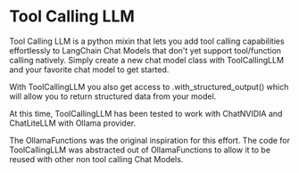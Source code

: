 Tool Calling LLM
================

Tool Calling LLM is a python mixin that lets you add tool calling capabilities effortlessly to LangChain Chat Models that don't yet support tool/function calling natively. Simply create a new chat model class with ToolCallingLLM and your favorite chat model to get started.

With ToolCallingLLM you also get access to .with_structured_output() which will allow you to return structured data from your model.

At this time, ToolCallingLLM has been tested to work with ChatNVIDIA and ChatLiteLLM with Ollama provider.

The OllamaFunctions was the original inspiration for this effort. The code for ToolCallingLLM was abstracted out of OllamaFunctions to allow it to be reused with other non tool calling Chat Models.
